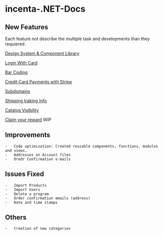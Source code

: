 # incenta-.NET-Docs


## New Features

Each feature not describe the multiple task and developments than they requiered.

[Design System & Component Library](https://www.figma.com/file/9lPFpxtmrOxjmUkgIMjQdT/Incenta-UI-Kit?node-id=1101%3A350)

[Login With Card](./LoginWithCard/LoginWithCard.md)

[Bar Coding](./BarCoding/BarCoding.md)

[Credit Card Payments with Stripe](./Stripe/Stripe.md)

[Subdomains](./Subdomains/Subdomains.md)

[Shipping traking Info](./Shipping/Shipping.md)

[Catalog Visibility](./CatalogVisibility/CatalogVisibility.md)

[Claim your reward](./ClaimYourReward/ClaimYourReward.md) WIP

## Improvements
    -   Code optimization: Created reusable components, functions, modules and views.
    -   Addresses on Account files
    -   Oredr Confirmation e-mails

## Issues Fixed
    -   Import Products
    -   Import Users
    -   Delete a program
    -   Order confirmation emails (address)
    -   Date and time stamps

## Others
    -   Creation of new categories
